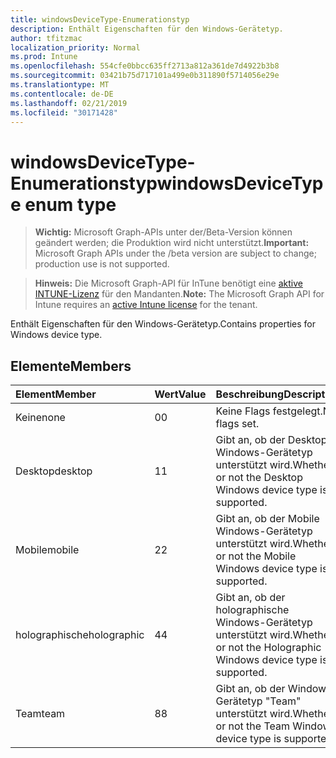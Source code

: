 ```yaml
---
title: windowsDeviceType-Enumerationstyp
description: Enthält Eigenschaften für den Windows-Gerätetyp.
author: tfitzmac
localization_priority: Normal
ms.prod: Intune
ms.openlocfilehash: 554cfe0bbcc635ff2713a812a361de7d4922b3b8
ms.sourcegitcommit: 03421b75d717101a499e0b311890f5714056e29e
ms.translationtype: MT
ms.contentlocale: de-DE
ms.lasthandoff: 02/21/2019
ms.locfileid: "30171428"
---
```

# <a name="windowsdevicetype-enum-type"></a><span data-ttu-id="01a24-103">windowsDeviceType-Enumerationstyp</span><span class="sxs-lookup"><span data-stu-id="01a24-103">windowsDeviceType enum type</span></span>

> <span data-ttu-id="01a24-104">**Wichtig:** Microsoft Graph-APIs unter der/Beta-Version können geändert werden; die Produktion wird nicht unterstützt.</span><span class="sxs-lookup"><span data-stu-id="01a24-104">**Important:** Microsoft Graph APIs under the /beta version are subject to change; production use is not supported.</span></span>

> <span data-ttu-id="01a24-105">**Hinweis:** Die Microsoft Graph-API für InTune benötigt eine [aktive INTUNE-Lizenz](https://go.microsoft.com/fwlink/?linkid=839381) für den Mandanten.</span><span class="sxs-lookup"><span data-stu-id="01a24-105">**Note:** The Microsoft Graph API for Intune requires an [active Intune license](https://go.microsoft.com/fwlink/?linkid=839381) for the tenant.</span></span>

<span data-ttu-id="01a24-106">Enthält Eigenschaften für den Windows-Gerätetyp.</span><span class="sxs-lookup"><span data-stu-id="01a24-106">Contains properties for Windows device type.</span></span>

## <a name="members"></a><span data-ttu-id="01a24-107">Elemente</span><span class="sxs-lookup"><span data-stu-id="01a24-107">Members</span></span>
|<span data-ttu-id="01a24-108">Element</span><span class="sxs-lookup"><span data-stu-id="01a24-108">Member</span></span>|<span data-ttu-id="01a24-109">Wert</span><span class="sxs-lookup"><span data-stu-id="01a24-109">Value</span></span>|<span data-ttu-id="01a24-110">Beschreibung</span><span class="sxs-lookup"><span data-stu-id="01a24-110">Description</span></span>|
|:---|:---|:---|
|<span data-ttu-id="01a24-111">Keine</span><span class="sxs-lookup"><span data-stu-id="01a24-111">none</span></span>|<span data-ttu-id="01a24-112">0</span><span class="sxs-lookup"><span data-stu-id="01a24-112">0</span></span>|<span data-ttu-id="01a24-113">Keine Flags festgelegt.</span><span class="sxs-lookup"><span data-stu-id="01a24-113">No flags set.</span></span>|
|<span data-ttu-id="01a24-114">Desktop</span><span class="sxs-lookup"><span data-stu-id="01a24-114">desktop</span></span>|<span data-ttu-id="01a24-115">1</span><span class="sxs-lookup"><span data-stu-id="01a24-115">1</span></span>|<span data-ttu-id="01a24-116">Gibt an, ob der Desktop-Windows-Gerätetyp unterstützt wird.</span><span class="sxs-lookup"><span data-stu-id="01a24-116">Whether or not the Desktop Windows device type is supported.</span></span>|
|<span data-ttu-id="01a24-117">Mobile</span><span class="sxs-lookup"><span data-stu-id="01a24-117">mobile</span></span>|<span data-ttu-id="01a24-118">2</span><span class="sxs-lookup"><span data-stu-id="01a24-118">2</span></span>|<span data-ttu-id="01a24-119">Gibt an, ob der Mobile Windows-Gerätetyp unterstützt wird.</span><span class="sxs-lookup"><span data-stu-id="01a24-119">Whether or not the Mobile Windows device type is supported.</span></span>|
|<span data-ttu-id="01a24-120">holographische</span><span class="sxs-lookup"><span data-stu-id="01a24-120">holographic</span></span>|<span data-ttu-id="01a24-121">4</span><span class="sxs-lookup"><span data-stu-id="01a24-121">4</span></span>|<span data-ttu-id="01a24-122">Gibt an, ob der holographische Windows-Gerätetyp unterstützt wird.</span><span class="sxs-lookup"><span data-stu-id="01a24-122">Whether or not the Holographic Windows device type is supported.</span></span>|
|<span data-ttu-id="01a24-123">Team</span><span class="sxs-lookup"><span data-stu-id="01a24-123">team</span></span>|<span data-ttu-id="01a24-124">8</span><span class="sxs-lookup"><span data-stu-id="01a24-124">8</span></span>|<span data-ttu-id="01a24-125">Gibt an, ob der Windows-Gerätetyp "Team" unterstützt wird.</span><span class="sxs-lookup"><span data-stu-id="01a24-125">Whether or not the Team Windows device type is supported.</span></span>|




